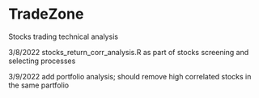 # TradeZone
Stocks trading technical analysis

3/8/2022 
stocks_return_corr_analysis.R as part of stocks screening and selecting processes

3/9/2022 
add portfolio analysis; should remove high correlated stocks in the same partfolio
